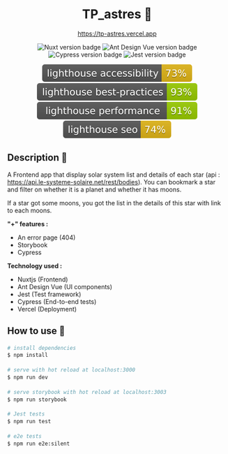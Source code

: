 <h1 align="center">TP_astres 🌠</h1>

<p align="center">
<a href="https://tp-astres.vercel.app">https://tp-astres.vercel.app</a>
</p>

<p align="center">
<img src="https://img.shields.io/badge/nuxt-2.14.12-brightgreen" alt="Nuxt version badge " />
<img src="https://img.shields.io/badge/ant_design_vue-1.7.2-orange" alt="Ant Design Vue version badge" />
<img src="https://img.shields.io/badge/cypress-6.8.0-blue" alt="Cypress version badge" />
<img src="https://img.shields.io/badge/jest-26.6.3-red" alt="Jest version badge" />
</p>

<p align="center">
<img src="./assets/badge/lighthouse_accessibility.svg" alt="Lighthouse accessibility" />
<img src="./assets/badge/lighthouse_best-practices.svg" alt="Lighthouse Best practices" />
<img src="./assets/badge/lighthouse_performance.svg" alt="Lighthouse Performance" />
<img src="./assets/badge/lighthouse_seo.svg" alt="Lighthouse SEO" />
</p>

## Description 📝

A Frontend app that display solar system list and details of each star (api : https://api.le-systeme-solaire.net/rest/bodies). You can bookmark a star and filter on whether it is a planet and whether it has moons.

If a star got some moons, you got the list in the details of this star with link to each moons.

**"+" features :**

- An error page (404)
- Storybook
- Cypress

**Technology used :**

- Nuxtjs (Frontend)
- Ant Design Vue (UI components)
- Jest (Test framework)
- Cypress (End-to-end tests)
- Vercel (Deployment)

## How to use 🔧

```bash
# install dependencies
$ npm install

# serve with hot reload at localhost:3000
$ npm run dev

# serve storybook with hot reload at localhost:3003
$ npm run storybook

# Jest tests
$ npm run test

# e2e tests
$ npm run e2e:silent
```
